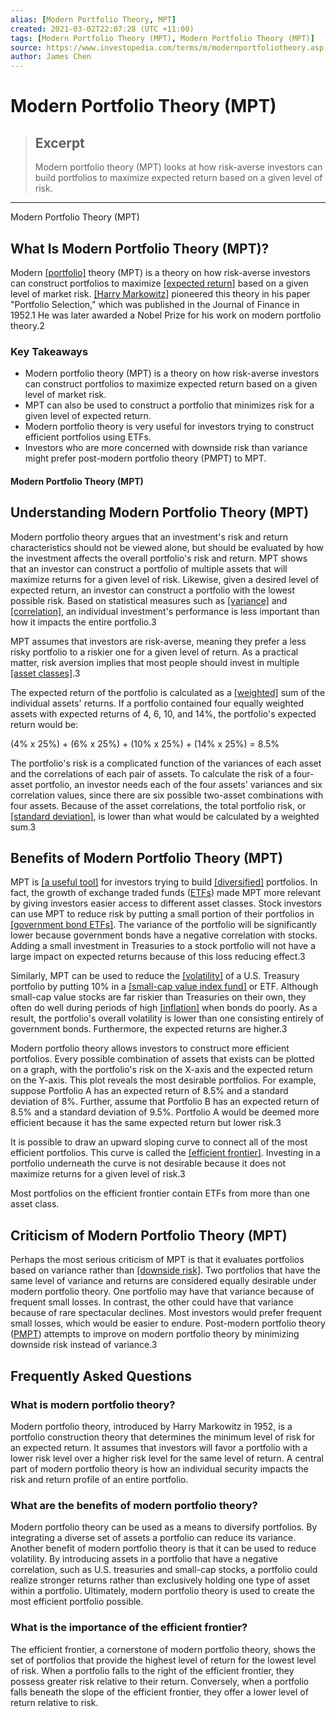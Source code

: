 ```yaml
---
alias: [Modern Portfolio Theory, MPT]
created: 2021-03-02T22:07:28 (UTC +11:00)
tags: [Modern Portfolio Theory (MPT), Modern Portfolio Theory (MPT)]
source: https://www.investopedia.com/terms/m/modernportfoliotheory.asp
author: James Chen
---
```


# Modern Portfolio Theory (MPT)

> ## Excerpt
> Modern portfolio theory (MPT) looks at how risk-averse investors can build portfolios to maximize expected return based on a given level of risk.

---

Modern Portfolio Theory (MPT)
## What Is Modern Portfolio Theory (MPT)?

Modern [[portfolio]](https://www.investopedia.com/terms/p/portfolio.asp) theory (MPT) is a theory on how risk-averse investors can construct portfolios to maximize [[expected return]](https://www.investopedia.com/terms/e/expectedreturn.asp) based on a given level of market risk. [[Harry Markowitz]](https://www.investopedia.com/terms/h/harrymarkowitz.asp) pioneered this theory in his paper "Portfolio Selection," which was published in the Journal of Finance in 1952.1 He was later awarded a Nobel Prize for his work on modern portfolio theory.2

### Key Takeaways

-   Modern portfolio theory (MPT) is a theory on how risk-averse investors can construct portfolios to maximize expected return based on a given level of market risk.
-   MPT can also be used to construct a portfolio that minimizes risk for a given level of expected return.
-   Modern portfolio theory is very useful for investors trying to construct efficient portfolios using ETFs.
-   Investors who are more concerned with downside risk than variance might prefer post-modern portfolio theory (PMPT) to MPT.

#### Modern Portfolio Theory (MPT)

## Understanding Modern Portfolio Theory (MPT)

Modern portfolio theory argues that an investment's risk and return characteristics should not be viewed alone, but should be evaluated by how the investment affects the overall portfolio's risk and return. MPT shows that an investor can construct a portfolio of multiple assets that will maximize returns for a given level of risk. Likewise, given a desired level of expected return, an investor can construct a portfolio with the lowest possible risk. Based on statistical measures such as [[variance]](https://www.investopedia.com/terms/v/variance.asp) and [[correlation]](https://www.investopedia.com/terms/c/correlation.asp), an individual investment's performance is less important than how it impacts the entire portfolio.3

MPT assumes that investors are risk-averse, meaning they prefer a less risky portfolio to a riskier one for a given level of return. As a practical matter, risk aversion implies that most people should invest in multiple [[asset classes]](https://www.investopedia.com/terms/a/assetclasses.asp).3

The expected return of the portfolio is calculated as a [[weighted]](https://www.investopedia.com/terms/w/weighted.asp) sum of the individual assets' returns. If a portfolio contained four equally weighted assets with expected returns of 4, 6, 10, and 14%, the portfolio's expected return would be:

(4% x 25%) + (6% x 25%) + (10% x 25%) + (14% x 25%) = 8.5%

The portfolio's risk is a complicated function of the variances of each asset and the correlations of each pair of assets. To calculate the risk of a four-asset portfolio, an investor needs each of the four assets' variances and six correlation values, since there are six possible two-asset combinations with four assets. Because of the asset correlations, the total portfolio risk, or [[standard deviation]](https://www.investopedia.com/terms/s/standarddeviation.asp), is lower than what would be calculated by a weighted sum.3

## Benefits of Modern Portfolio Theory (MPT)

MPT is [[a useful tool]](https://www.investopedia.com/managing-wealth/modern-portfolio-theory-why-its-still-hip/) for investors trying to build [[diversified]](https://www.investopedia.com/terms/d/diversification.asp) portfolios. In fact, the growth of exchange traded funds ([ETFs](https://www.investopedia.com/terms/e/etf.asp)) made MPT more relevant by giving investors easier access to different asset classes. Stock investors can use MPT to reduce risk by putting a small portion of their portfolios in [[government bond ETFs]](https://www.investopedia.com/articles/investing/080515/top-4-us-government-bonds-etfs.asp). The variance of the portfolio will be significantly lower because government bonds have a negative correlation with stocks. Adding a small investment in Treasuries to a stock portfolio will not have a large impact on expected returns because of this loss reducing effect.3

Similarly, MPT can be used to reduce the [[volatility]](https://www.investopedia.com/terms/v/volatility.asp) of a U.S. Treasury portfolio by putting 10% in a [[small-cap value index fund]](https://www.investopedia.com/articles/investing/020416/5-best-us-small-cap-value-index-mutual-funds.asp) or ETF. Although small-cap value stocks are far riskier than Treasuries on their own, they often do well during periods of high [[inflation]](https://www.investopedia.com/terms/i/inflation.asp) when bonds do poorly. As a result, the portfolio's overall volatility is lower than one consisting entirely of government bonds. Furthermore, the expected returns are higher.3

Modern portfolio theory allows investors to construct more efficient portfolios. Every possible combination of assets that exists can be plotted on a graph, with the portfolio's risk on the X-axis and the expected return on the Y-axis. This plot reveals the most desirable portfolios. For example, suppose Portfolio A has an expected return of 8.5% and a standard deviation of 8%. Further, assume that Portfolio B has an expected return of 8.5% and a standard deviation of 9.5%. Portfolio A would be deemed more efficient because it has the same expected return but lower risk.3

It is possible to draw an upward sloping curve to connect all of the most efficient portfolios. This curve is called the [[efficient frontier]](https://www.investopedia.com/terms/e/efficientfrontier.asp). Investing in a portfolio underneath the curve is not desirable because it does not maximize returns for a given level of risk.3

Most portfolios on the efficient frontier contain ETFs from more than one asset class.

## Criticism of Modern Portfolio Theory (MPT)

Perhaps the most serious criticism of MPT is that it evaluates portfolios based on variance rather than [[downside risk]](https://www.investopedia.com/terms/d/downsiderisk.asp). Two portfolios that have the same level of variance and returns are considered equally desirable under modern portfolio theory. One portfolio may have that variance because of frequent small losses. In contrast, the other could have that variance because of rare spectacular declines. Most investors would prefer frequent small losses, which would be easier to endure. Post-modern portfolio theory ([PMPT](https://www.investopedia.com/terms/p/pmpt.asp)) attempts to improve on modern portfolio theory by minimizing downside risk instead of variance.3

## Frequently Asked Questions

### What is modern portfolio theory?

Modern portfolio theory, introduced by Harry Markowitz in 1952, is a portfolio construction theory that determines the minimum level of risk for an expected return. It assumes that investors will favor a portfolio with a lower risk level over a higher risk level for the same level of return. A central part of modern portfolio theory is how an individual security impacts the risk and return profile of an entire portfolio. 

### What are the benefits of modern portfolio theory?

Modern portfolio theory can be used as a means to diversify portfolios. By integrating a diverse set of assets a portfolio can reduce its variance. Another benefit of modern portfolio theory is that it can be used to reduce volatility. By introducing assets in a portfolio that have a negative correlation, such as U.S. treasuries and small-cap stocks, a portfolio could realize stronger returns rather than exclusively holding one type of asset within a portfolio. Ultimately, modern portfolio theory is used to create the most efficient portfolio possible.

### What is the importance of the efficient frontier?

The efficient frontier, a cornerstone of modern portfolio theory, shows the set of portfolios that provide the highest level of return for the lowest level of risk. When a portfolio falls to the right of the efficient frontier, they possess greater risk relative to their return. Conversely, when a portfolio falls beneath the slope of the efficient frontier, they offer a lower level of return relative to risk.
